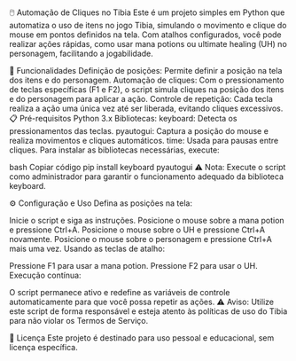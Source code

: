 🖱️ Automação de Cliques no Tibia
Este é um projeto simples em Python que automatiza o uso de itens no jogo Tibia, simulando o movimento e clique do mouse em pontos definidos na tela. Com atalhos configurados, você pode realizar ações rápidas, como usar mana potions ou ultimate healing (UH) no personagem, facilitando a jogabilidade.

🚀 Funcionalidades
Definição de posições: Permite definir a posição na tela dos itens e do personagem.
Automação de cliques: Com o pressionamento de teclas específicas (F1 e F2), o script simula cliques na posição dos itens e do personagem para aplicar a ação.
Controle de repetição: Cada tecla realiza a ação uma única vez até ser liberada, evitando cliques excessivos.
📋 Pré-requisitos
Python 3.x
Bibliotecas:
keyboard: Detecta os pressionamentos das teclas.
pyautogui: Captura a posição do mouse e realiza movimentos e cliques automáticos.
time: Usada para pausas entre cliques.
Para instalar as bibliotecas necessárias, execute:

bash
Copiar código
pip install keyboard pyautogui
⚠️ Nota: Execute o script como administrador para garantir o funcionamento adequado da biblioteca keyboard.

⚙️ Configuração e Uso
Defina as posições na tela:

Inicie o script e siga as instruções.
Posicione o mouse sobre a mana potion e pressione Ctrl+A.
Posicione o mouse sobre o UH e pressione Ctrl+A novamente.
Posicione o mouse sobre o personagem e pressione Ctrl+A mais uma vez.
Usando as teclas de atalho:

Pressione F1 para usar a mana potion.
Pressione F2 para usar o UH.
Execução contínua:

O script permanece ativo e redefine as variáveis de controle automaticamente para que você possa repetir as ações.
⚠️ Aviso: Utilize este script de forma responsável e esteja atento às políticas de uso do Tibia para não violar os Termos de Serviço.

📄 Licença
Este projeto é destinado para uso pessoal e educacional, sem licença específica.

